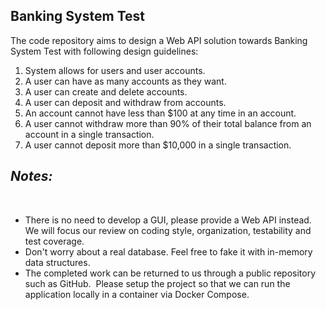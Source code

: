 ## Banking System Test
The code repository aims to design a Web API solution towards Banking System Test with following design guidelines:

1. System allows for users and user accounts.
2. A user can have as many accounts as they want.
3. A user can create and delete accounts.
4. A user can deposit and withdraw from accounts.
5. An account cannot have less than $100 at any time in an account.
6. A user cannot withdraw more than 90% of their total balance from an
account in a single transaction.
7. A user cannot deposit more than $10,000 in a single transaction.

*Notes:*
----------------------------------------------------------------------------
 
- There is no need to develop a GUI, please provide a Web API instead.  We will focus our review on coding style, organization, testability and test coverage.
- Don't worry about a real database. Feel free to fake it with in-memory data structures.
- The completed work can be returned to us through a public repository such as GitHub.  Please setup the project so that we can run the application locally in a container via Docker Compose.

